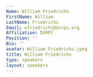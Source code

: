 ```yaml
---
Name: William Friedrichs
FirstName: William
LastName: Friedrichs
Email: wfriedrichs@dvrpc.org
Affiliation: DVRPC
Position: ''
Bio: ''
avatar: William Friedrichs.jpeg
title: William Friedrichs
type: speakers
layout: speakers
---
```

